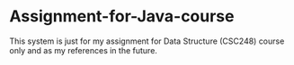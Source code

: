 # Assignment-for-Java-course

This system is just for my assignment for Data Structure (CSC248) course only and as my references in the future.
